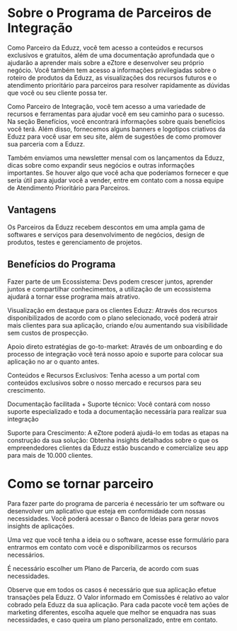 # Sobre o Programa de Parceiros de Integração

Como Parceiro da Eduzz, você tem acesso a conteúdos e recursos exclusivos e gratuitos, além de uma documentação aprofundada que o ajudarão a aprender mais sobre a eZtore e desenvolver seu próprio negócio. Você também tem acesso a informações privilegiadas sobre o roteiro de produtos da Eduzz, as visualizações dos recursos futuros e o atendimento prioritário para parceiros para resolver rapidamente as dúvidas que você ou seu cliente possa ter.

Como Parceiro de Integração, você tem acesso a uma variedade de recursos e ferramentas para ajudar você em seu caminho para o sucesso. Na seção Benefícios, você encontrará informações sobre quais benefícios você terá. Além disso, fornecemos alguns banners e logotipos criativos da Eduzz para você usar em seu site, além de sugestões de como promover sua parceria com a Eduzz.

Também enviamos uma newsletter mensal com os lançamentos da Eduzz, dicas sobre como expandir seus negócios e outras informações importantes. Se houver algo que você acha que poderíamos fornecer e que seria útil para ajudar você a vender, entre em contato com a nossa equipe de Atendimento Prioritário para Parceiros.

## Vantagens

Os Parceiros da Eduzz recebem descontos em uma ampla gama de softwares e serviços para desenvolvimento de negócios, design de produtos, testes e gerenciamento de projetos.

## Benefícios do Programa

Fazer parte de um Ecossistema: Devs podem crescer juntos, aprender juntos e compartilhar conhecimentos, a utilização de um ecossistema ajudará a tornar esse programa mais atrativo.

Visualização em destaque para os clientes Eduzz: Através dos recursos disponibilizados de acordo com o plano selecionado, você poderá atrair mais clientes para sua aplicação, criando e/ou aumentando sua visibilidade sem custos de prospecção.

Apoio direto estratégias de go-to-market: Através de um onboarding e do processo de integração você terá nosso apoio e suporte para colocar sua aplicação no ar o quanto antes.

Conteúdos e Recursos Exclusivos: Tenha acesso a um portal com conteúdos exclusivos sobre o nosso mercado e recursos para seu crescimento.

Documentação facilitada + Suporte técnico: Você contará com nosso suporte especializado e toda a documentação necessária para realizar sua integração

Suporte para Crescimento: A eZtore poderá ajudá-lo em todas as etapas na construção da sua solução: Obtenha insights detalhados sobre o que os empreendedores clientes da Eduzz estão buscando e comercialize seu app para mais de 10.000 clientes.

# Como se tornar parceiro

Para fazer parte do programa de parceria é necessário ter um software ou desenvolver um aplicativo que esteja em conformidade com nossas necessidades. Você poderá acessar o Banco de Ideias para gerar novos insights de aplicações.

Uma vez que você tenha a ideia ou o software, acesse esse formulário para entrarmos em contato com você e disponibilizarmos os recursos necessários.

É necessário escolher um Plano de Parceria, de acordo com suas necessidades.

Observe que em todos os casos é necessário que sua aplicação efetue transações pela Eduzz. O Valor informado em Comissões é relativo ao valor cobrado pela Eduzz da sua aplicação. Para cada pacote você tem ações de marketing diferentes, escolha aquele que melhor se enquadra nas suas necessidades, e caso queira um plano personalizado, entre em contato.
<!--stackedit_data:
eyJoaXN0b3J5IjpbMTA4NTE5NjY2Ml19
-->